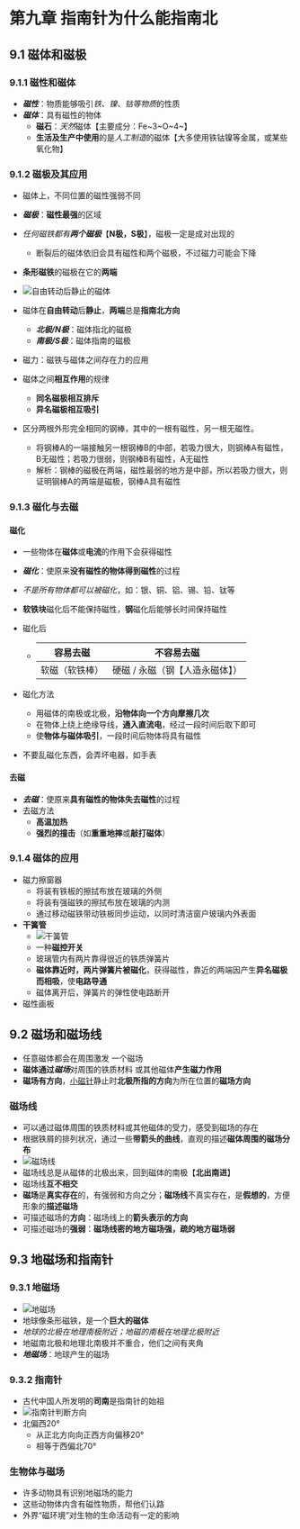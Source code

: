 # 第九章 指南针为什么能指南北

## 9.1 磁体和磁极

### 9.1.1 磁性和磁体

- ***磁性***：物质能够吸引*铁、镍、钴等物质*的性质
- ***磁体***：具有磁性的物体
  - **磁石**：*天然*磁体【主要成分：Fe~3~O~4~】
  - **生活及生产中使用**的是*人工制造*的磁体【大多使用铁钴镍等金属，或某些氧化物】

### 9.1.2 磁极及其应用

- 磁体上，不同位置的磁性强弱不同
- ***磁极***：**磁性最强**的区域
- *任何磁铁都有**两个磁极***【**N极，S极**】，磁极一定是成对出现的
  - 断裂后的磁体依旧会具有磁性和两个磁极，不过磁力可能会下降

- **条形磁铁**的磁极在它的**两端**
- ![自由转动后静止的磁体](https://i.ibb.co/ys6Jx4Q/image.png)
- 磁体在**自由转动**后**静止**，**两端**总是**指南北方向**
  - ***北极/N极***：磁体指北的磁极
  - ***南极/S极***：磁体指南的磁极
- 磁力：磁铁与磁体之间存在力的应用
- 磁体之间**相互作用**的规律
  - **同名磁极相互排斥**
  - **异名磁极相互吸引**
- 区分两根外形完全相同的钢棒，其中的一根有磁性，另一根无磁性。
  - 将钢棒A的一端接触另一根钢棒B的中部，若吸力很大，则钢棒A有磁性，B无磁性；若吸力很弱，则钢棒B有磁性，A无磁性
  - 解析：钢棒的磁极在两端，磁性最弱的地方是中部，所以若吸力很大，则证明钢棒A的两端是磁极，钢棒A具有磁性


### 9.1.3 磁化与去磁

#### 磁化

- 一些物体在**磁体**或**电流**的作用下会获得磁性

- ***磁化***：使原来**没有磁性的物体得到磁性**的过程

- *不是所有物体都可以被磁化*，如：银、铜、铝、锡、铅、钛等

- **软铁块**磁化后不能保持磁性，**钢**磁化后能够长时间保持磁性

- 磁化后

  - |    容易去磁    |           不容易去磁            |
    | :------------: | :-----------------------------: |
    | 软磁（软铁棒） | 硬磁 / 永磁（钢【人造永磁体】） |

- 磁化方法

  - 用磁体的南极或北极，**沿物体向一个方向摩擦几次**
  - 在物体上绕上绝缘导线，**通入直流电**，经过一段时间后取下即可
  - 使**物体与磁体吸引**，一段时间后物体将具有磁性
  
- 不要乱磁化东西，会弄坏电器，如手表

#### 去磁

- ***去磁***：使原来**具有磁性的物体失去磁性**的过程
- 去磁方法
  - **高温加热**
  - **强烈的撞击**（如**重重地摔**或**敲打磁体**）

### 9.1.4 磁体的应用

- 磁力擦窗器
  - 将装有铁板的擦拭布放在玻璃的外侧
  - 将装有强磁铁的擦拭布放在玻璃的内测
  - 通过移动磁铁带动铁板同步运动，以同时清洁窗户玻璃内外表面
- **干簧管**
  - ![干簧管](https://i.ibb.co/vwW4QZG/image.png)
  - 一种**磁控开关**
  - 玻璃管内有两片靠得很近的铁质弹簧片
  - **磁体靠近时，两片弹簧片被磁化**，获得磁性，靠近的两端因产生**异名磁极而相吸**，使**电路导通**
  - 磁体离开后，弹簧片的弹性使电路断开
- 磁性画板

## 9.2 磁场和磁场线

- 任意磁体都会在周围激发 一个磁场
- **磁体通过*磁场***对周围的铁质材料 或其他磁体**产生磁力作用**
- **磁场有方向**，<u>小磁针</u>静止时**北极所指的方向**为所在位置的**磁场方向**

### 磁场线

- 可以通过磁体周围的铁质材料或其他磁体的受力，感受到磁场的存在
- 根据铁屑的排列状况，通过一些**带箭头的曲线**，直观的描述**磁体周围的磁场分布**
- ![磁场线](https://i.ibb.co/yyD6sfX/image.jpg)
- 磁场线总是从磁体的北极出来，回到磁体的南极【**北出南进**】
- 磁场线**互不相交**
- **磁场**是**真实存在**的，有强弱和方向之分；**磁场线**不真实存在，是**假想的**，方便形象的**描述磁场**
- 可描述磁场的**方向**：磁场线上的**箭头表示的方向**
- 可描述磁场的**强弱**：**磁场线密的地方磁场强，疏的地方磁场弱**

## 9.3 地磁场和指南针

### 9.3.1 地磁场

- ![地磁场](https://i.ibb.co/FYMCkrM/image.png)
- 地球像条形磁铁，是一个**巨大的磁体**
- *地球的北极在地理南极附近；地磁的南极在地理北极附近*
- 地磁南北极和地理北南极并不重合，他们之间有夹角
- ***地磁场***：地球产生的磁场

### 9.3.2 指南针

- 古代中国人所发明的**司南**是指南针的始祖
- ![指南针判断方向](https://i.ibb.co/NVcZt09/image.png)
- 北偏西20°
  - 从正北方向向正西方向偏移20°
  - 相等于西偏北70°


### 生物体与磁场

- 许多动物具有识别地磁场的能力
-  这些动物体内含有磁性物质，帮他们认路
- 外界“磁环境”对生物的生命活动有一定的影响

